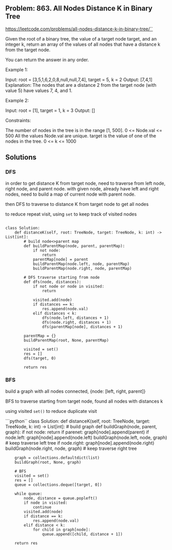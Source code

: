 ## Problem: 863. All Nodes Distance K in Binary Tree

https://leetcode.com/problems/all-nodes-distance-k-in-binary-tree/``

Given the root of a binary tree, the value of a target node target, and an integer k, return an array of the values of all nodes that have a distance k from the target node.

You can return the answer in any order.

Example 1:

Input: root = [3,5,1,6,2,0,8,null,null,7,4], target = 5, k = 2
Output: [7,4,1]
Explanation: The nodes that are a distance 2 from the target node (with value 5) have values 7, 4, and 1.

Example 2:

Input: root = [1], target = 1, k = 3
Output: []
 

 Constraints:

 The number of nodes in the tree is in the range [1, 500].
 0 <= Node.val <= 500
 All the values Node.val are unique.
 target is the value of one of the nodes in the tree.
 0 <= k <= 1000


## Solutions
### DFS 
in order to get distance K from target node, need to traverse from left node, right node, and parent node. with given node, already have left and right nodes, need to build a map of
current node with parent node. 

then DFS to traverse to distance K from target node to get all nodes 

to reduce repeat visit, using `set` to keep track of visited nodes


```

class Solution:
    def distanceK(self, root: TreeNode, target: TreeNode, k: int) -> List[int]:
        # build node<>parent map
        def buildParentMap(node, parent, parentMap):
            if not node:
                return
            parentMap[node] = parent
            buildParentMap(node.left, node, parentMap)
            buildParentMap(node.right, node, parentMap)

        # DFS traverse starting from node
        def dfs(node, distances):
            if not node or node in visited:
                return

            visited.add(node)
            if distances == k:
                res.append(node.val)
            elif distances < k:
                dfs(node.left, distances + 1)
                dfs(node.right, distances + 1)
                dfs(parentMap[node], distances + 1)

        parentMap = {}
        buildParentMap(root, None, parentMap)

        visited = set()
        res = []
        dfs(target, 0)

        return res

```


### BFS 

build a graph with all nodes connected, {node: [left, right, parent]}

BFS to traverse starting from target node, found all nodes with distances k 

using visited `set()` to reduce duplicate visit

```python``
class Solution:
    def distanceK(self, root: TreeNode, target: TreeNode, k: int) -> List[int]:
        # build graph
        def buildGraph(node, parent, graph):
            if not node:
                return
            if parenet:
                graph[node].append(parent)
            if node.left:
                graph[node].append(node.left)
                buildGraph(node.left, node, graph) # keep traverse left tree
            if node.right:
                graph[node].append(node.right)
                buildGraph(node.right, node, graph) # keep traverse right tree

        graph = collections.defaultdict(list)
        buildGraph(root, None, graph)

        # BFS 
        visited = set()
        res = []
        queue = collections.deque([target, 0])

        while queue:
            node, distance = queue.popleft()
            if node in visited:
                continue
            visited.add(node)
            if distance == k:
                res.append(node.val)
            elif distance < k:
                for child in graph[node]:
                    queue.append([child, distance + 1])

        return res

```

